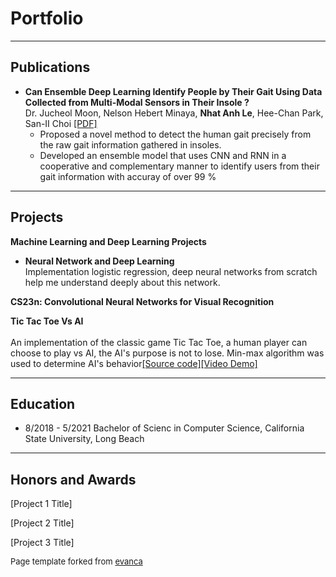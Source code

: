 # Portfolio

---
## Publications
- **Can Ensemble Deep Learning Identify People by Their Gait Using Data Collected from Multi-Modal Sensors in Their Insole ?**
<br>Dr. Jucheol Moon, Nelson Hebert Minaya, **Nhat Anh Le**, Hee-Chan Park, San-II Choi [[PDF]](https://www.mdpi.com/1424-8220/20/14/4001)<br>
  - Proposed a novel method to detect the human gait precisely from the raw gait information gathered in insoles. 
  - Developed an ensemble model that uses CNN and RNN in a cooperative and complementary manner to identify users from their gait information with accuray of over 99 %
---
## Projects

**Machine Learning and Deep Learning Projects**<br>
- **Neural Network and Deep Learning**<br>
Implementation logistic regression, deep neural networks from scratch help me understand deeply about 
this network.


**CS23n: Convolutional Neural Networks for Visual Recognition**




**Tic Tac Toe Vs AI**
<br><br>An implementation of the classic game Tic Tac Toe, a human player can choose to play vs AI, the AI's purpose is not to lose. Min-max algorithm was used to determine AI's behavior[[Source code]](google.com)[[Video Demo]](https://www.youtube.com/watch?v=R0m18zlawGU)


---

## Education
- 8/2018 - 5/2021 Bachelor of Scienc in Computer Science, California State University, Long Beach



---

## Honors and Awards

[Project 1 Title]



[Project 2 Title]



[Project 3 Title]







<p style="font-size:13px">Page template forked from <a href="https://github.com/evanca/quick-portfolio">evanca</a></p>
<!-- Remove above link if you don't want to attibute -->
